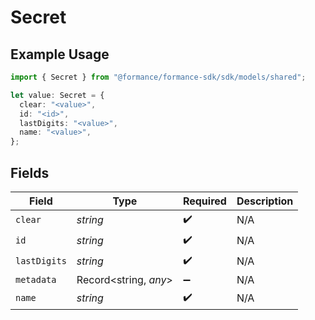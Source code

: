 # Secret

## Example Usage

```typescript
import { Secret } from "@formance/formance-sdk/sdk/models/shared";

let value: Secret = {
  clear: "<value>",
  id: "<id>",
  lastDigits: "<value>",
  name: "<value>",
};
```

## Fields

| Field                 | Type                  | Required              | Description           |
| --------------------- | --------------------- | --------------------- | --------------------- |
| `clear`               | *string*              | :heavy_check_mark:    | N/A                   |
| `id`                  | *string*              | :heavy_check_mark:    | N/A                   |
| `lastDigits`          | *string*              | :heavy_check_mark:    | N/A                   |
| `metadata`            | Record<string, *any*> | :heavy_minus_sign:    | N/A                   |
| `name`                | *string*              | :heavy_check_mark:    | N/A                   |
